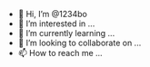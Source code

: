- 👋 Hi, I’m @1234bo
- 👀 I’m interested in ...
- 🌱 I’m currently learning ...
- 💞️ I’m looking to collaborate on ...
- 📫 How to reach me ...

<!---
1234bo/1234bo is a ✨ special ✨ repository because its `README.md` (this file) appears on your GitHub profile.
You can click the Preview link to take a look at your changes.
--->
